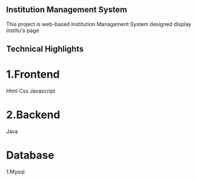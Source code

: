 ## Institution Management System 
This project is web-based Institution Management System designed display institu's page

## Technical Highlights
# 1.Frontend
  Html
  Css
  Javascript
# 2.Backend
   Java
 # Database
  1.Mysql

